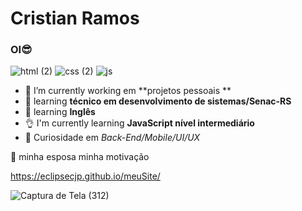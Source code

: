 # Cristian Ramos 
### OI😎

![html (2)](https://user-images.githubusercontent.com/58758617/127754793-81388743-c646-4cb0-8562-7c3cb6719895.png)
![css (2)](https://user-images.githubusercontent.com/58758617/127754898-eaf090ee-9824-45c4-ade8-09d367308d39.png)
![js](https://user-images.githubusercontent.com/58758617/127754904-e1864d30-878a-45fc-9f39-1664e6484dde.png)

- 🔭 I’m currently working  em **projetos pessoais **
- 🌱 learning **técnico em desenvolvimento de sistemas/Senac-RS**
- 🌱 learning **Inglês**
- 👌 I'm currently learning **JavaScript nível intermediário**
- 🤔 Curiosidade em *Back-End/Mobile/UI/UX*

💏 minha esposa minha motivação

https://eclipsecjp.github.io/meuSite/

![Captura de Tela (312)](https://user-images.githubusercontent.com/58758617/143151921-057d13ab-3fb7-4bd3-8e24-53e516f6b6d9.png)


 



